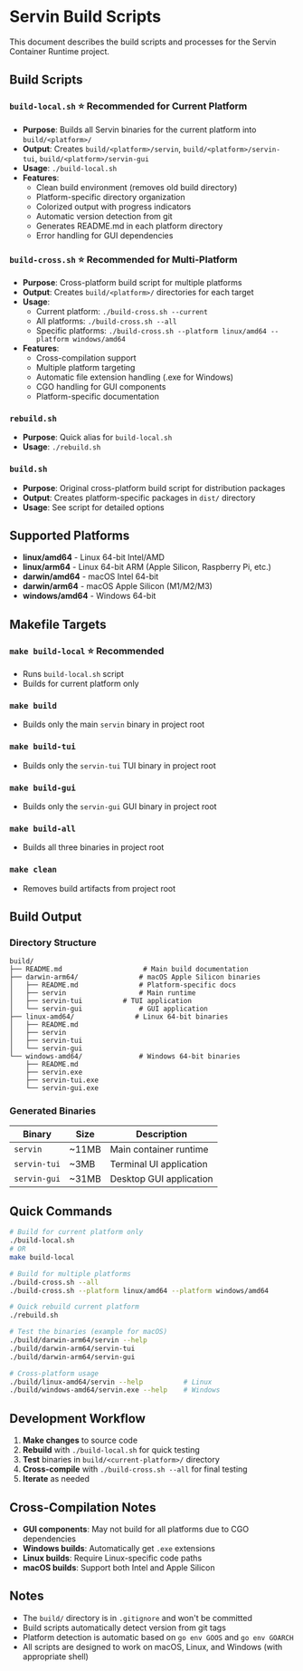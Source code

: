 # Servin Build Scripts

This document describes the build scripts and processes for the Servin Container Runtime project.

## Build Scripts

### `build-local.sh` ⭐ **Recommended for Current Platform**
- **Purpose**: Builds all Servin binaries for the current platform into `build/<platform>/`
- **Output**: Creates `build/<platform>/servin`, `build/<platform>/servin-tui`, `build/<platform>/servin-gui`
- **Usage**: `./build-local.sh`
- **Features**:
  - Clean build environment (removes old build directory)
  - Platform-specific directory organization
  - Colorized output with progress indicators
  - Automatic version detection from git
  - Generates README.md in each platform directory
  - Error handling for GUI dependencies

### `build-cross.sh` ⭐ **Recommended for Multi-Platform**
- **Purpose**: Cross-platform build script for multiple platforms
- **Output**: Creates `build/<platform>/` directories for each target
- **Usage**: 
  - Current platform: `./build-cross.sh --current`
  - All platforms: `./build-cross.sh --all` 
  - Specific platforms: `./build-cross.sh --platform linux/amd64 --platform windows/amd64`
- **Features**:
  - Cross-compilation support
  - Multiple platform targeting
  - Automatic file extension handling (.exe for Windows)
  - CGO handling for GUI components
  - Platform-specific documentation

### `rebuild.sh`
- **Purpose**: Quick alias for `build-local.sh`
- **Usage**: `./rebuild.sh`

### `build.sh`
- **Purpose**: Original cross-platform build script for distribution packages
- **Output**: Creates platform-specific packages in `dist/` directory
- **Usage**: See script for detailed options

## Supported Platforms

- **linux/amd64** - Linux 64-bit Intel/AMD
- **linux/arm64** - Linux 64-bit ARM (Apple Silicon, Raspberry Pi, etc.)
- **darwin/amd64** - macOS Intel 64-bit
- **darwin/arm64** - macOS Apple Silicon (M1/M2/M3)
- **windows/amd64** - Windows 64-bit

## Makefile Targets

### `make build-local` ⭐ **Recommended**
- Runs `build-local.sh` script
- Builds for current platform only

### `make build`
- Builds only the main `servin` binary in project root

### `make build-tui`
- Builds only the `servin-tui` TUI binary in project root

### `make build-gui`
- Builds only the `servin-gui` GUI binary in project root

### `make build-all`
- Builds all three binaries in project root

### `make clean`
- Removes build artifacts from project root

## Build Output

### Directory Structure
```
build/
├── README.md                    # Main build documentation
├── darwin-arm64/               # macOS Apple Silicon binaries
│   ├── README.md               # Platform-specific docs
│   ├── servin                  # Main runtime
│   ├── servin-tui          # TUI application
│   └── servin-gui              # GUI application
├── linux-amd64/               # Linux 64-bit binaries
│   ├── README.md
│   ├── servin
│   ├── servin-tui
│   └── servin-gui
└── windows-amd64/              # Windows 64-bit binaries
    ├── README.md
    ├── servin.exe
    ├── servin-tui.exe
    └── servin-gui.exe
```

### Generated Binaries

| Binary | Size | Description |
|--------|------|-------------|
| `servin` | ~11MB | Main container runtime |
| `servin-tui` | ~3MB | Terminal UI application |
| `servin-gui` | ~31MB | Desktop GUI application |

## Quick Commands

```bash
# Build for current platform only
./build-local.sh
# OR
make build-local

# Build for multiple platforms
./build-cross.sh --all
./build-cross.sh --platform linux/amd64 --platform windows/amd64

# Quick rebuild current platform
./rebuild.sh

# Test the binaries (example for macOS)
./build/darwin-arm64/servin --help
./build/darwin-arm64/servin-tui
./build/darwin-arm64/servin-gui

# Cross-platform usage
./build/linux-amd64/servin --help          # Linux
./build/windows-amd64/servin.exe --help    # Windows
```

## Development Workflow

1. **Make changes** to source code
2. **Rebuild** with `./build-local.sh` for quick testing
3. **Test** binaries in `build/<current-platform>/` directory
4. **Cross-compile** with `./build-cross.sh --all` for final testing
5. **Iterate** as needed

## Cross-Compilation Notes

- **GUI components**: May not build for all platforms due to CGO dependencies
- **Windows builds**: Automatically get `.exe` extensions
- **Linux builds**: Require Linux-specific code paths
- **macOS builds**: Support both Intel and Apple Silicon

## Notes

- The `build/` directory is in `.gitignore` and won't be committed
- Build scripts automatically detect version from git tags
- Platform detection is automatic based on `go env GOOS` and `go env GOARCH`
- All scripts are designed to work on macOS, Linux, and Windows (with appropriate shell)
